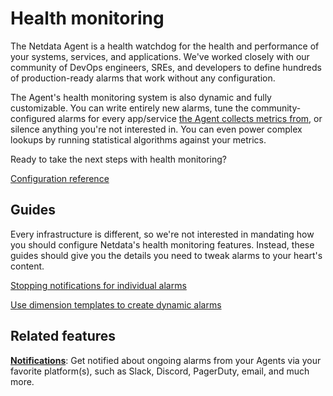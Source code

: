 <!--
title: "Health monitoring"
custom_edit_url: https://github.com/netdata/netdata/edit/master/health/README.md
sidebar_label: "Health monitoring"
learn_status: "Published"
learn_topic_type: "Concepts"
learn_rel_path: "Concepts"
-->

# Health monitoring

The Netdata Agent is a health watchdog for the health and performance of your systems, services, and applications. We've
worked closely with our community of DevOps engineers, SREs, and developers to define hundreds of production-ready
alarms that work without any configuration.

The Agent's health monitoring system is also dynamic and fully customizable. You can write entirely new alarms, tune the
community-configured alarms for every app/service [the Agent collects metrics from](https://github.com/netdata/netdata/blob/master/collectors/COLLECTORS.md), or
silence anything you're not interested in. You can even power complex lookups by running statistical algorithms against
your metrics.

Ready to take the next steps with health monitoring?

[Configuration reference](https://github.com/netdata/netdata/blob/master/health/REFERENCE.md)

## Guides

Every infrastructure is different, so we're not interested in mandating how you should configure Netdata's health
monitoring features. Instead, these guides should give you the details you need to tweak alarms to your heart's
content.

[Stopping notifications for individual alarms](https://github.com/netdata/netdata/blob/master/docs/guides/monitor/stop-notifications-alarms.md)

[Use dimension templates to create dynamic alarms](https://github.com/netdata/netdata/blob/master/docs/guides/monitor/dimension-templates.md)

## Related features

**[Notifications](https://github.com/netdata/netdata/blob/master/health/notifications/README.md)**: Get notified about ongoing alarms from your Agents via your
favorite platform(s), such as Slack, Discord, PagerDuty, email, and much more.



